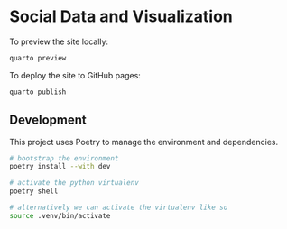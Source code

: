 # Social Data and Visualization

To preview the site locally:
```sh
quarto preview
```

To deploy the site to GitHub pages:
```sh
quarto publish
```

## Development

This project uses Poetry to manage the environment and dependencies.
```sh
# bootstrap the environment
poetry install --with dev

# activate the python virtualenv
poetry shell

# alternatively we can activate the virtualenv like so
source .venv/bin/activate
```
